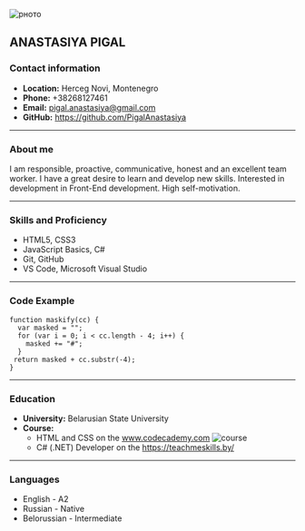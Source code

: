 ![рното](C:/Users/Pavel_Pigal/Documents/Project/rsschool-cv/photo.jpg)

## ANASTASIYA PIGAL

### Contact information

- **Location:** Herceg Novi, Montenegro
- **Phone:** +38268127461
- **Email:** pigal.anastasiya@gmail.com
- **GitHub:** <https://github.com/PigalAnastasiya>

---

### About me

I am responsible, proactive, communicative, honest and an excellent team worker. I have a great desire to learn and develop new skills. Interested in development in Front-End development. High self-motivation.

---

### Skills and Proficiency

- HTML5, CSS3
- JavaScript Basics, C#
- Git, GitHub
- VS Code, Microsoft Visual Studio

---

### Code Example

```
function maskify(cc) {
  var masked = "";
  for (var i = 0; i < cc.length - 4; i++) {
    masked += "#";
  }
 return masked + cc.substr(-4);
}
```

---

### Education

- **University:** Belarusian State University
- **Course:**
  - HTML and CSS on the www.codecademy.com
    ![course](C:/Users/Pavel_Pigal/Documents/Project/rsschool-cv/first.jpg)
  - С# (.NET) Developer on the <https://teachmeskills.by/>

---

### Languages

- English - A2
- Russian - Native
- Belorussian - Intermediate
